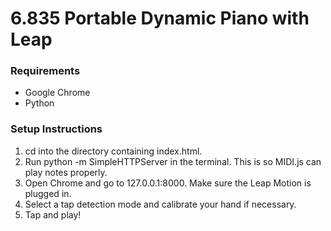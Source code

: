 # 6.835 Portable Dynamic Piano with Leap

### Requirements
* Google Chrome
* Python

### Setup Instructions
1. cd into the directory containing index.html.
2. Run python -m SimpleHTTPServer in the terminal. This is so MIDI.js can play notes properly.
3. Open Chrome and go to 127.0.0.1:8000. Make sure the Leap Motion is plugged in.
4. Select a tap detection mode and calibrate your hand if necessary.
5. Tap and play!
